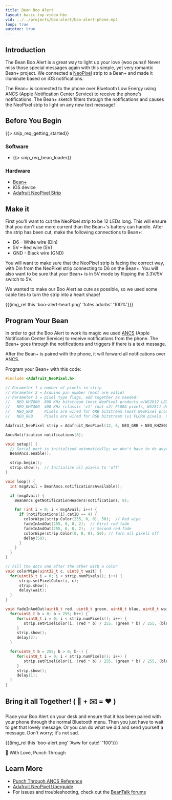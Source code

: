 ```yaml
---
title: Bean Boo Alert
layout: basic-top-video.hbs
vid: ../../projects/boo-alert/boo-alert-phone.mp4
loop: true
autotoc: true
---
```


## Introduction

The Bean Boo Alert is a great way to light up your love (woo puns)! Never miss those special messages again with this simple, yet very romantic Bean+ project. We connected a [NeoPixel](https://www.adafruit.com/products/1138) strip to a Bean+ and made it illuminate based on iOS notifications.

The Bean+ is connected to the phone over Bluetooth Low Energy using ANCS (Apple Notification Center Service) to receive the phone's notifications. The Bean+ sketch filters through the notifications and causes the NeoPixel strip to light on any new text message!

## Before You Begin

{{> snip_req_getting_started}}

### Software

* {{> snip_req_bean_loader}}

### Hardware

* [Bean+](http://store.punchthrough.com/collections/bean-family/products/lightblue-bean-plus)
* iOS device
* [Adafruit NeoPixel Strip](https://www.adafruit.com/products/1138)

## Make it

First you'll want to cut the NeoPixel strip to be 12 LEDs long. This will ensure that you don't use more current than the Bean+'s battery can handle. After the strip has been cut, make the following connections to Bean+:

* D6 – White wire (Din)
* 5V – Red wire (5V)
* GND - Black wire (GND)

You will want to make sure that the NeoPixel strip is facing the correct way, with Din from the NeoPixel strip connecting to D6 on the Bean+. You will also want to be sure that your Bean+ is in 5V mode by flipping the 3.3V/5V switch to 5V.

We wanted to make our Boo Alert as cute as possible, so we used some cable ties to turn the strip into a heart shape!

{{{img_rel this 'boo-alert-heart.png' 'totes adorbs' '100%'}}}

## Program Your Bean

In order to get the Boo Alert to work its magic we used [ANCS](../../features/ancs/) (Apple Notification Center Service) to receive notifications from the phone. The Bean+ goes through the notifications and triggers if there is a text message.

After the Bean+ is paired with the phone, it will forward all notifications over ANCS.

Program your Bean+ with this code:

```cpp
#include <Adafruit_NeoPixel.h>

// Parameter 1 = number of pixels in strip
// Parameter 2 = Arduino pin number (most are valid)
// Parameter 3 = pixel type flags, add together as needed:
//   NEO_KHZ800  800 KHz bitstream (most NeoPixel products w/WS2812 LEDs)
//   NEO_KHZ400  400 KHz (classic 'v1' (not v2) FLORA pixels, WS2811 drivers)
//   NEO_GRB     Pixels are wired for GRB bitstream (most NeoPixel products)
//   NEO_RGB     Pixels are wired for RGB bitstream (v1 FLORA pixels, not v2)

Adafruit_NeoPixel strip = Adafruit_NeoPixel(12, 6, NEO_GRB + NEO_KHZ800);

AncsNotification notifications[8];

void setup() {
  // Serial port is initialized automatically; we don't have to do anything
  BeanAncs.enable();

  strip.begin();
  strip.show();  // Initialize all pixels to 'off'
}

void loop() {
  int msgAvail = BeanAncs.notificationsAvailable();

  if (msgAvail) {
    BeanAncs.getNotificationHeaders(notifications, 8);

    for (int i = 0; i < msgAvail; i++) {
      if (notifications[i].catID == 4) {
        colorWipe(strip.Color(255, 0, 0), 50);  // Red wipe
        fadeInAndOut(255, 0, 0, 2);  // First red fade
        fadeInAndOut(255, 0, 0, 2);  // Second red fade
        colorWipe(strip.Color(0, 0, 0), 50); // Turn all pixels off
        delay(50);
      }
    }
  }
}

// Fill the dots one after the other with a color
void colorWipe(uint32_t c, uint8_t wait) {
  for(uint16_t i = 0; i < strip.numPixels(); i++) {
      strip.setPixelColor(i, c);
      strip.show();
      delay(wait);
  }
}

void fadeInAndOut(uint8_t red, uint8_t green, uint8_t blue, uint8_t wait) {
  for(uint8_t b = 0; b < 255; b++) {
     for(uint8_t i = 0; i < strip.numPixels(); i++) {
        strip.setPixelColor(i, (red * b) / 255, (green * b) / 255, (blue * b) / 255);
     }
     strip.show();
     delay(2);
  }

  for(uint8_t b = 255; b > 0; b--) {
     for(uint8_t i = 0; i < strip.numPixels(); i++) {
        strip.setPixelColor(i, (red * b) / 255, (green * b) / 255, (blue * b) / 255);
     }
     strip.show();
     delay(1);
  }
}
```

## Bring it all Together! ( 📱 + ✉️ = ❤️ )

Place your Boo Alert on your desk and ensure that it has been paired with your phone through the normal Bluetooth menu. Then you just have to wait to get that lovely message. Or you can do what we did and send yourself a message. Don't worry; it's not sad.

{{{img_rel this 'boo-alert.png' 'Aww for cute!' '100'}}}

💋 With Love, Punch Through

## Learn More
* [Punch Through ANCS Reference](https://punchthrough.com/bean/reference#ANCS)
* [Adafruit NeoPixel Uberguide](https://learn.adafruit.com/adafruit-neopixel-uberguide)
* For issues and troubleshooting, check out the [BeanTalk forums](http://beantalk.punchthrough.com/)
